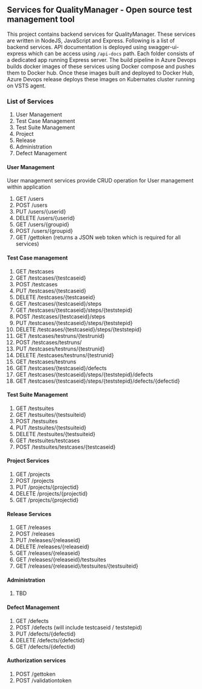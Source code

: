 ## Services for QualityManager - Open source test management tool
This project contains backend services for QualityManager. 
These services are written in NodeJS, JavaScript and Express. 
Following is a list of backend services. API documentation is deployed using swagger-ui-express which can be access using `/api-docs` path. Each folder consists of a dedicated app running Express server. The build pipeline in Azure Devops builds docker images of these services using Docker compose and pushes them to Docker hub. Once these images built and deployed to Docker Hub, Azure Devops release deploys these images on Kubernates cluster running on VSTS agent. 
### List of Services
1. User Management 
2. Test Case Management
3. Test Suite Management
4. Project
5. Release
6. Administration
7. Defect Management

#### User Management
User management services provide CRUD operation for User management within application
1. GET /users
2. POST /users
3. PUT /users/{userid}
4. DELETE /users/{userid}
5. GET /users/{groupid}
6. POST /users/{groupid}
7. GET  /gettoken (returns a JSON web token which is required for all services)

#### Test Case management
1. GET /testcases
2. GET /testcases/{testcaseid}
3. POST /testcases
4. PUT /testcases/{testcaseid}
5. DELETE /testcases/{testcaseid}
6. GET  /testcases/{testcaseid}/steps
7. GET  /testcases/{testcaseid}/steps/{teststepid}
8. POST  /testcases/{testcaseid}/steps
9. PUT  /testcases/{testcaseid}/steps/{teststepid}
10. DELETE  /testcases/{testcaseid}/steps/{teststepid}
11. GET /testcases/testruns/{testrunid}
12. POST /testcases/testruns/
13. PUT  /testcases/testruns/{testrunid}
14. DELETE  /testcases/testruns/{testrunid}
15. GET /testcases/testruns
16. GET /testcases/{testcaseid}/defects
17. GET /testcases/{testcaseid}/steps/{teststepid}/defects
18. GET /testcases/{testcaseid}/steps/{teststepid}/defects/{defectid}

#### Test Suite Management
1. GET /testsuites
2. GET  /testsuites/{testsuiteid}
3. POST  /testsuites
4. PUT  /testsuites/{testsuiteid}
5. DELETE  /testsuites/{testsuiteid}
6. GET  /testsuites/testcases
7. POST /testsuites/testcases/{testcaseid}

#### Project Services
1. GET /projects
2. POST /projects
3. PUT  /projects/{projectid}
4. DELETE   /projects/{projectid}
5. GET  /projects/{projectid}

#### Release Services
1. GET /releases
2. POST /releases
3. PUT  /releases/{releaseid}
4. DELETE   /releases/{releaseid}
5. GET  /releases/{releaseid}
6. GET  /releases/{releaseid}/testsuites
7. GET  /releases/{releaseid}/testsuites/{testsuiteid}

#### Administration
1. TBD

#### Defect Management
1. GET  /defects
2. POST /defects    (will include testcaseid / teststepid)
3. PUT  /defects/{defectid}
4. DELETE   /defects/{defectid}
5. GET  /defects/{defectid}

#### Authorization services
1. POST /gettoken
2. POST /validationtoken